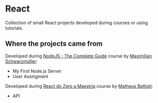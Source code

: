 # React

Collection of small React projects developed during courses or using tutorials.

## Where the projects came from

Developed during [NodeJS - The Complete Guide](https://www.udemy.com/course/nodejs-the-complete-guide/) course by [Maximilian Schwarzmüller](https://www.udemy.com/user/maximilian-schwarzmuller/):

-   My First Node.js Server
-   User Assingment

Developed during [React do Zero a Maestria](https://www.udemy.com/course/react-do-zero-a-maestria-c-hooks-router-api-projetos/) course by [Matheus Battisti](https://www.udemy.com/user/matheus-battisti/):

-   API
